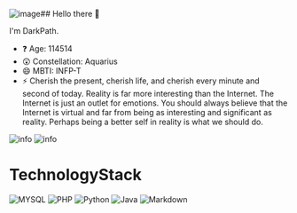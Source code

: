 ![image](https://github.com/user-attachments/assets/ec4f502e-8484-4cbe-b2e2-dd20759c134d)## Hello there 👋

I'm DarkPath.

- ❓ Age: 114514
- 😲 Constellation: Aquarius
- 😄 MBTI: INFP-T
- ⚡ Cherish the present, cherish life, and cherish every minute and second of today. Reality is far more interesting than the Internet. The Internet is just an outlet for emotions. You should always believe that the Internet is virtual and far from being as interesting and significant as reality. Perhaps being a better self in reality is what we should do.

![info](https://github-readme-stats.vercel.app/api?username=darkpath2011&show_icons=true&count_private=true&include_all_commits=true&show=reviews%2Cdiscussions_answered&role=OWNER%2CORGANIZATION_MEMBER%2CCOLLABORATOR&theme=default_repocard)
![info](https://github-readme-stats.vercel.app/api/top-langs/?username=darkpath2011&layout=compact)

# TechnologyStack
![MYSQL](https://camo.githubusercontent.com/45d395db327139d1bf80a95219cb504270ef8e0f481bb30684e2bc3a9bed1082/68747470733a2f2f696d672e736869656c64732e696f2f62616467652f2d4d7953514c2d3139323133333f7374796c653d666c61742d737175617265266c6f676f3d6d7973716c266c6f676f436f6c6f723d7768697465)
![PHP](https://camo.githubusercontent.com/0c8c46ce18eeb5c77ee1619c7c885a93c78207a10e617dad8e763ff1c0b55ac7/68747470733a2f2f696d672e736869656c64732e696f2f62616467652f2d507974686f6e2d3139323133333f7374796c653d666c61742d737175617265266c6f676f3d707974686f6e266c6f676f436f6c6f723d7768697465)
![Python](https://camo.githubusercontent.com/0c8c46ce18eeb5e77ee1619c7c885a93c78207a10e617dad8e763ff1c0b55ac7/68747470733a2f2f696d672e736869656c64732e696f2f62616467652f2d507974686f6e2d3139323133333f7374796c653d666c61742d737175617265266c6f676f3d707974686f6e266c6f676f436f6c6f723d7768697465)
![Java](https://camo.githubusercontent.com/8c72f6b47e9e05e2efb3c8c9fc37fe424177cdb8eac3f3efcaa0538263b65d07/68747470733a2f2f696d672e736869656c64732e696f2f62616467652f2d4a4156412d3139323133333f7374796c653d666c61742d737175617265266c6f676f3d6a617661266c6f676f436f6c6f723d7768697465)
![Markdown](https://camo.githubusercontent.com/78e3c58276f3c574756319e91bb54fd02f2f74d5b0986b86e4378fef1a4d2f43/68747470733a2f2f696d672e736869656c64732e696f2f62616467652f2d4d61726b646f776e2d3139323133333f7374796c653d666c61742d737175617265266c6f676f3d6d61726b646f776e266c6f676f436f6c6f723d7768697465)
